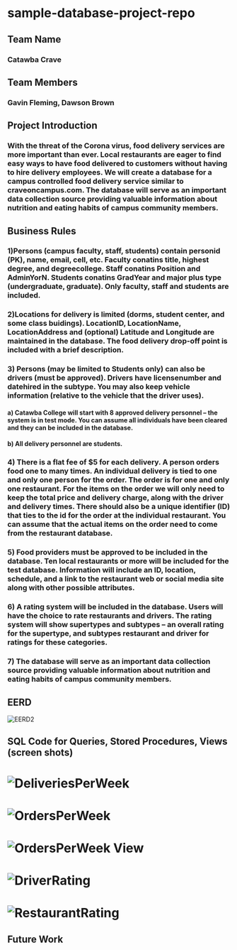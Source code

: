 # sample-database-project-repo
## Team Name
### Catawba Crave
## Team Members
### Gavin Fleming, Dawson Brown
## Project Introduction
### With the threat of the Corona virus, food delivery services are more important than ever. Local restaurants are eager to find easy ways to have food delivered to customers without having to hire delivery employees. We will create a database for a campus controlled food delivery service similar to craveoncampus.com. The database will serve as an important data collection source providing valuable information about nutrition and eating habits of campus community members.
## Business Rules
  ### 1)Persons (campus faculty, staff, students) contain personid (PK), name, email, cell, etc.  Faculty conatins title, highest degree, and degreecollege. Staff conatins Position and AdminYorN. Students conatins GradYear and major plus type (undergraduate, graduate). Only faculty, staff and students are included.
  ### 2)Locations for delivery is limited (dorms, student center, and some class buidings). LocationID, LocationName, LocationAddress and (optional) Latitude and Longitude are maintained in the database. The food delivery drop-off point is included with a brief description.
  ### 3)	Persons (may be limited to Students only) can also be drivers (must be approved). Drivers have licensenumber and datehired in the subtype. You may also keep vehicle information (relative to the vehicle that the driver uses).
  ####  a)	Catawba College will start with 8 approved delivery personnel – the system is in test mode.  You can assume all individuals have been cleared and they can be included in the database.
  ####  b)	All delivery personnel are students.
  ### 4)	There is a flat fee of $5 for each delivery. A person orders food one to many times. An individual delivery is tied to one and only one person for the order. The order is for one and only one restaurant. For the items on the order we will only need to keep the total price and delivery charge, along with the driver and delivery times. There should also be a unique identifier (ID) that ties to the id for the order at the individual restaurant. You can assume that the actual items on the order need to come from the restaurant database.
  ### 5)	Food providers must be approved to be included in the database. Ten local restaurants or more will be included for the test database. Information will include an ID, location, schedule, and a link to the restaurant web or social media site along with other possible attributes.
  ### 6)	A rating system will be included in the database. Users will have the choice to rate restaurants and drivers. The rating system will show supertypes and subtypes – an overall rating for the supertype, and subtypes restaurant and driver for ratings for these categories.
  ### 7)	The database will serve as an important data collection source providing valuable information about nutrition and eating habits of campus community members.

## EERD
![EERD2](https://user-images.githubusercontent.com/93001035/141513372-cc781314-e8b3-4175-8456-24249cb9059a.png)


## SQL Code for Queries, Stored Procedures, Views (screen shots)
# ![DeliveriesPerWeek](https://user-images.githubusercontent.com/93001035/144284033-57cd8fef-1549-4bc7-a563-99fd8dea1a54.png)
# ![OrdersPerWeek](https://user-images.githubusercontent.com/93001035/144284069-766ec483-59e1-43d0-8cae-37cd52728d33.png)
# ![OrdersPerWeek View](https://user-images.githubusercontent.com/93001035/144284059-94a4789b-e9a3-45fa-98de-4e71190f72d6.png)
# ![DriverRating](https://user-images.githubusercontent.com/93001035/144284050-4bb173f1-b43c-4e66-bd66-e591c14a7727.png)
# ![RestaurantRating](https://user-images.githubusercontent.com/93001035/144284074-535ab2f4-5e5b-4213-a9bc-9b97df0f1858.png)

## Future Work
